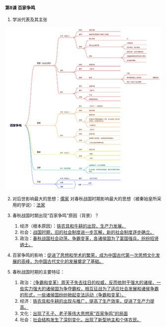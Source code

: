 #### 第8课 百家争鸣

1. 学派代表及其主张
   
![img](./%E7%AC%AC8%E8%AF%BE%20%E7%99%BE%E5%AE%B6%E4%BA%89%E9%B8%A3.assets/%E7%99%BE%E5%AE%B6%E4%BA%89%E9%B8%A3.png)

2. 对后世影响最大的思想：<u>儒家</u>
    对春秋战国时期影响最大的思想（被秦始皇所采用的学说）：<u>法家</u>

3. 春秋战国时期出现“百家争鸣”原因（背景）？
    1. 经济（根本原因）：<u>铁农具和牛耕的出现，生产力发展。</u>
    2. 社会：<u>战国时期，旧的社会制度进一步瓦解，新的社会制度逐步确立。</u>
    3. 政治：<u>春秋战国社会动荡，争霸变革，各诸侯国为了富国强兵，纷纷招贤纳士。</u>

4. 百家争鸣的影响：<u>促进了思想和学术的繁荣，成为中国古代第一次思想文化发展的高峰，为中国古代文化的发展奠定了基础。</u>

5. 春秋战国时期的主要特征：
    1. 政治：<u>（争霸和变革）周天子失去往日的权威，反而依附于强大的诸侯，一些实力强大的诸侯国为争夺霸权，相互征战为了适应社会发展和诸侯争霸的形式，一些诸侯国纷纷掀起变法运动（争霸和变革）。</u>
    2. 经济：<u>铁农具和牛耕的出现与推广，提高了生产效率，促进了生产力提高。</u>
    3. 文化：<u>出现了孔子、老子等伟大思想家“百家争鸣”的局面</u>
    4. 社会：<u>社会结构发生了深刻变化，出现了新型地主和个体农民。</u>